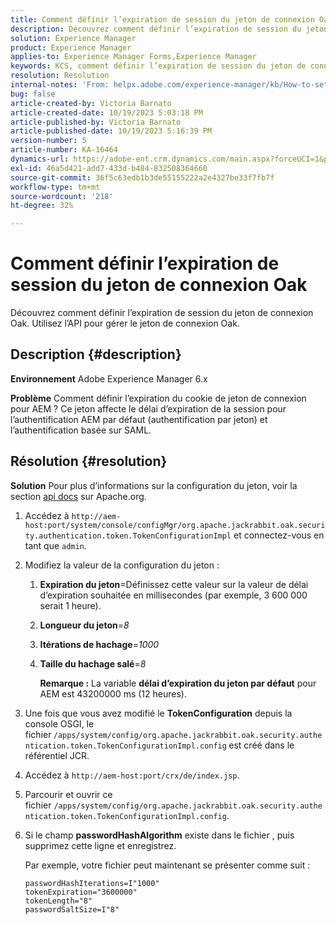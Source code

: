 ```yaml
---
title: Comment définir l’expiration de session du jeton de connexion Oak
description: Découvrez comment définir l’expiration de session du jeton de connexion Oak. Ce jeton affecte l’authentification AEM.
solution: Experience Manager
product: Experience Manager
applies-to: Experience Manager Forms,Experience Manager
keywords: KCS, comment définir l’expiration de session du jeton de connexion Oak, AEM, Adobe Experience Manager, Adobe Experience Manager Forms
resolution: Resolution
internal-notes: 'From: helpx.adobe.com/experience-manager/kb/How-to-set-token-session-expiration-AEM.html'
bug: false
article-created-by: Victoria Barnato
article-created-date: 10/19/2023 5:03:18 PM
article-published-by: Victoria Barnato
article-published-date: 10/19/2023 5:16:39 PM
version-number: 5
article-number: KA-16464
dynamics-url: https://adobe-ent.crm.dynamics.com/main.aspx?forceUCI=1&pagetype=entityrecord&etn=knowledgearticle&id=2dfaf161-a16e-ee11-8df0-6045bd006793
exl-id: 46a5d421-add7-433d-b484-832508364660
source-git-commit: 36f5c63edb1b3de55155222a2e4327be33f7fb7f
workflow-type: tm+mt
source-wordcount: '218'
ht-degree: 32%

---
```


# Comment définir l’expiration de session du jeton de connexion Oak


Découvrez comment définir l’expiration de session du jeton de connexion Oak. Utilisez l’API pour gérer le jeton de connexion Oak.

## Description {#description}


<b>Environnement</b>
Adobe Experience Manager 6.x

<b>Problème</b>
Comment définir l’expiration du cookie de jeton de connexion pour AEM ?
Ce jeton affecte le délai d’expiration de la session pour l’authentification AEM par défaut (authentification par jeton) et l’authentification basée sur SAML.






## Résolution {#resolution}


<b>Solution</b>
Pour plus d’informations sur la configuration du jeton, voir la section [api docs](https://jackrabbit.apache.org/oak/docs/apidocs/org/apache/jackrabbit/oak/security/authentication/token/TokenConfigurationImpl.html) sur Apache.org.

1. Accédez à `http://aem-host:port/system/console/configMgr/org.apache.jackrabbit.oak.security.authentication.token.TokenConfigurationImpl` et connectez-vous en tant que `admin`.
2. Modifiez la valeur de la configuration du jeton :

   1. <b>Expiration du jeton</b>=Définissez cette valeur sur la valeur de délai d’expiration souhaitée en millisecondes (par exemple, 3 600 000 serait 1 heure).
   2. <b>Longueur du jeton</b>=*8*
   3. <b>Itérations de hachage</b>=*1000*
   4. <b>Taille du hachage salé</b>=*8*

      <b>Remarque :</b> La variable <b>délai d’expiration du jeton par défaut</b> pour AEM est 43200000 ms (12 heures).
3. Une fois que vous avez modifié le <b>TokenConfiguration</b> depuis la console OSGI, le fichier<b> </b>`/apps/system/config/org.apache.jackrabbit.oak.security.authentication.token.TokenConfigurationImpl.config`<b> </b>est créé dans le référentiel JCR.
4. Accédez à `http://aem-host:port/crx/de/index.jsp`.
5. Parcourir et ouvrir ce fichier `/apps/system/config/org.apache.jackrabbit.oak.security.authentication.token.TokenConfigurationImpl.config`.
6. Si le champ <b>passwordHashAlgorithm</b> existe dans le fichier , puis supprimez cette ligne et enregistrez.

   Par exemple, votre fichier peut maintenant se présenter comme suit :


   ```
   passwordHashIterations=I"1000"
   tokenExpiration="3600000"
   tokenLength="8"
   passwordSaltSize=I"8"
   ```

